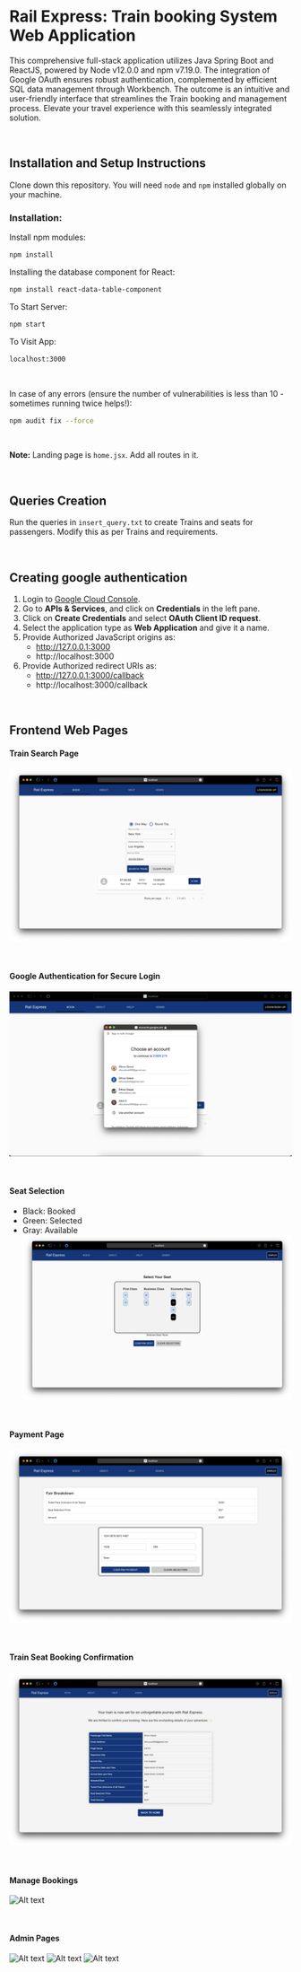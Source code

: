 # Rail Express: Train booking System Web Application
This comprehensive full-stack application utilizes Java Spring Boot and ReactJS, powered by Node v12.0.0 and npm v7.19.0. The integration of Google OAuth ensures robust authentication, complemented by efficient SQL data management through Workbench. The outcome is an intuitive and user-friendly interface that streamlines the Train booking and management process. Elevate your travel experience with this seamlessly integrated solution.

<br/>

## Installation and Setup Instructions
Clone down this repository. You will need `node` and `npm` installed globally on your machine.

### Installation:
Install npm modules:
```bash
npm install
```

Installing the database component for React:
```bash
npm install react-data-table-component
```

To Start Server:
```bash
npm start
```

To Visit App:
```bash
localhost:3000
```

<br/>

In case of any errors (ensure the number of vulnerabilities is less than 10 - sometimes running twice helps!):
```bash
npm audit fix --force
```

<br/>

**Note:** Landing page is `home.jsx`. Add all routes in it.

<br/>

## Queries Creation
Run the queries in `insert_query.txt` to create Trains and seats for passengers. Modify this as per Trains and requirements.

<br/>

## Creating google authentication
1. Login to [Google Cloud Console](https://console.cloud.google.com/).
2. Go to **APIs & Services**, and click on **Credentials** in the left pane.
3. Click on **Create Credentials** and select **OAuth Client ID request**.
4. Select the application type as **Web Application** and give it a name.
5. Provide Authorized JavaScript origins as:
   - http://127.0.0.1:3000
   - http://localhost:3000
6. Provide Authorized redirect URIs as:
   - http://127.0.0.1:3000/callback
   - http://localhost:3000/callback

<br/>

## Frontend Web Pages
#### Train Search Page
![Alt text](<Train Search.png>)

<br/>

#### Google Authentication for Secure Login
![Alt text](<Google Auth.png>)

<br/>

#### Seat Selection
- Black: Booked
- Green: Selected
- Gray: Available
![Alt text](<Seat Selection.png>) 

<br/>

#### Payment Page
![Alt text](Payment.png) 

<br/>

#### Train Seat Booking Confirmation
![Alt text](<Booking Confirmation.png>) 

<br/>

#### Manage Bookings
![Alt text](<User All Bookings.png>) 

<br/>

#### Admin Pages
![Alt text](<Admin All Trains.png>) 
![Alt text](<Reservation List for Train.png>) 
![Alt text](<Update Train.png>)  

<br/>
